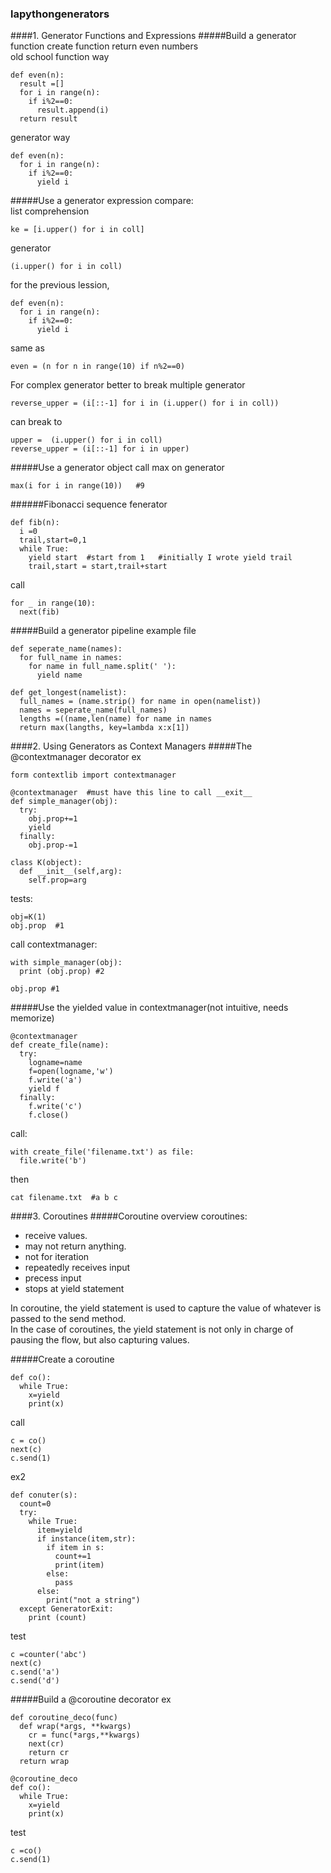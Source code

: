 ### lapythongenerators
####1. Generator Functions and Expressions
#####Build a generator function
create function return even numbers  
old school function way
```
def even(n):
  result =[]
  for i in range(n):
    if i%2==0:
      result.append(i)
  return result
```

generator way
```
def even(n):
  for i in range(n):
    if i%2==0:
      yield i
```

#####Use a generator expression
compare:  
list comprehension
```
ke = [i.upper() for i in coll]
```
generator
```
(i.upper() for i in coll)
```
for the previous lession,
```
def even(n):
  for i in range(n):
    if i%2==0:
      yield i
```
same as
```
even = (n for n in range(10) if n%2==0)
```

For complex generator better to break multiple generator
```
reverse_upper = (i[::-1] for i in (i.upper() for i in coll))
```
can break to
```
upper =  (i.upper() for i in coll)
reverse_upper = (i[::-1] for i in upper)
```
#####Use a generator object
call max on generator
```
max(i for i in range(10))   #9
```
######Fibonacci sequence fenerator
```
def fib(n):
  i =0
  trail,start=0,1
  while True:
    yield start  #start from 1   #initially I wrote yield trail
    trail,start = start,trail+start
```    
call
```
for _ in range(10):
  next(fib)
```
#####Build a generator pipeline
example file
```
def seperate_name(names):
  for full_name in names:
    for name in full_name.split(' '):
      yield name

def get_longest(namelist):
  full_names = (name.strip() for name in open(namelist))
  names = seperate_name(full_names)
  lengths =((name,len(name) for name in names
  return max(langths, key=lambda x:x[1])
```
####2. Using Generators as Context Managers
#####The @contextmanager decorator
ex
```
form contextlib import contextmanager

@contextmanager  #must have this line to call __exit__
def simple_manager(obj):
  try:
    obj.prop+=1
    yield
  finally:
    obj.prop-=1

class K(object):
  def __init__(self,arg):
    self.prop=arg
```

tests:
```
obj=K(1)
obj.prop  #1
```
call contextmanager:
```
with simple_manager(obj):
  print (obj.prop) #2

obj.prop #1
```

#####Use the yielded value in contextmanager(not intuitive, needs memorize)
```
@contextmanager
def create_file(name):
  try:
    logname=name
    f=open(logname,'w')
    f.write('a')
    yield f
  finally:
    f.write('c')
    f.close()
```
call:
```
with create_file('filename.txt') as file:
  file.write('b')
```
then
```
cat filename.txt  #a b c 
```
####3. Coroutines
#####Coroutine overview
coroutines: 
- receive values. 
- may not return anything. 
- not for iteration  
- repeatedly receives input
- precess input
- stops at yield statement  

In coroutine, the yield statement is used to capture the value of whatever is passed to the send method.  
In the case of coroutines, the yield statement is not only in charge of pausing the flow, but also capturing values.  

#####Create a coroutine
```
def co():
  while True:
    x=yield
    print(x)
```
call
```
c = co()
next(c)
c.send(1)
```

ex2
```
def conuter(s):
  count=0
  try:
    while True:
      item=yield
      if instance(item,str):
        if item in s:
          count+=1
          print(item)
        else:
          pass
      else:
        print("not a string")
  except GeneratorExit:
    print (count)
```
test
```
c =counter('abc')
next(c)
c.send('a')
c.send('d')
```
#####Build a @coroutine decorator
ex
```
def coroutine_deco(func)
  def wrap(*args, **kwargs)
    cr = func(*args,**kwargs)
    next(cr)
    return cr
  return wrap
```

```
@coroutine_deco
def co():
  while True:
    x=yield
    print(x)
```
test
```
c =co()
c.send(1)
```
